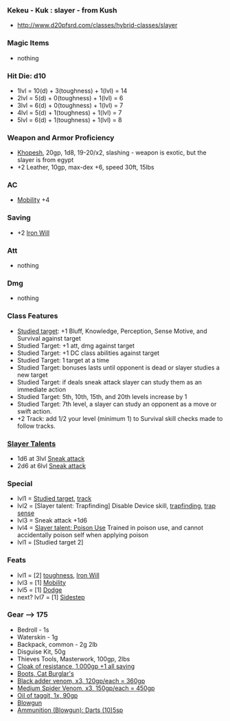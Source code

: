 ### Kekeu - Kuk : slayer - from Kush
- http://www.d20pfsrd.com/classes/hybrid-classes/slayer

### Magic Items
- nothing

### Hit Die: d10
- 1lvl = 10(d) + 3(toughness) + 1(lvl) = 14
- 2lvl = 5(d) + 0(toughness) + 1(lvl) = 6
- 3lvl = 6(d) + 0(toughness) + 1(lvl) = 7
- 4lvl = 5(d) + 1(toughness) + 1(lvl) = 7
- 5lvl = 6(d) + 1(toughness) + 1(lvl) = 8

### Weapon and Armor Proficiency
- [Khopesh](http://www.d20pfsrd.com/equipment---final/weapons/weapon-descriptions/khopesh), 20gp, 1d8, 19-20/x2, slashing - weapon is exotic, but the slayer is from egypt
- +2 Leather, 10gp, max-dex +6, speed 30ft, 15lbs

### AC
- [Mobility](http://www.d20pfsrd.com/feats/combat-feats/mobility-combat---final) +4

### Saving
- +2 [Iron Will](http://www.d20pfsrd.com/feats/general-feats/iron-will---final)

### Att
- nothing

### Dmg
- nothing

### Class Features
- [Studied target](http://www.d20pfsrd.com/classes/hybrid-classes/slayer#TOC-Studied-Target-Ex-): +1 Bluff, Knowledge, Perception, Sense Motive, and Survival against target
- Studied Target: +1 att, dmg against target
- Studied Target: +1 DC class abilities against target
- Studied Target: 1 target at a time
- Studied Target: bonuses lasts until opponent is dead or slayer studies a new target
- Studied Target: if deals sneak attack slayer can study them as an immediate action
- Studied Target: 5th, 10th, 15th, and 20th levels increase by 1
- Studied Target: 7th level, a slayer can study an opponent as a move or swift action.
- +2 Track: add 1/2 your level (minimum 1) to Survival skill checks made to follow tracks.

### [Slayer Talents](http://www.d20pfsrd.com/classes/hybrid-classes/slayer/slayer-talents#TABLE-Slayer-Talents)
- 1d6 at 3lvl [Sneak attack](http://www.d20pfsrd.com/classes/hybrid-classes/slayer#TOC-Sneak-Attack)
- 2d6 at 6lvl [Sneak attack](http://www.d20pfsrd.com/classes/hybrid-classes/slayer#TOC-Sneak-Attack)

### Special
- lvl1 = [Studied target](http://www.d20pfsrd.com/classes/hybrid-classes/slayer#TOC-Studied-Target-Ex-), [track](http://www.d20pfsrd.com/classes/hybrid-classes/slayer#TOC-Track-Ex-)
- lvl2 = [Slayer talent: Trapfinding] Disable Device skill, [trapfinding](http://www.d20pfsrd.com/classes/core-classes/rogue#TOC-Trapfinding), [trap sense](http://www.d20pfsrd.com/classes/core-classes/rogue#TOC-Trap-Sense-Ex-)
- lvl3 = Sneak attack +1d6
- lvl4 = [Slayer talent: Poison Use](http://www.d20pfsrd.com/gamemastering/afflictions/poison#TOC-Applying-Poison) Trained in poison use, and cannot accidentally poison self when applying poison
- lvl1 = [Studied target 2]

### Feats
- lvl1 = [2] [toughness](http://www.d20pfsrd.com/feats/general-feats/toughness---final), [Iron Will](http://www.d20pfsrd.com/feats/general-feats/iron-will---final)
- lvl3 = [1] [Mobility](http://www.d20pfsrd.com/feats/combat-feats/mobility-combat---final)
- lvl5 = [1] [Dodge](http://www.d20pfsrd.com/feats/combat-feats/dodge-combat---final)
- next? lvl7 = [1] [Sidestep](http://www.d20pfsrd.com/feats/combat-feats/sidestep-combat)

### Gear --> 175
- Bedroll - 1s
- Waterskin - 1g
- Backpack, common - 2g 2lb
- Disguise Kit, 50g
- Thieves Tools, Masterwork, 100gp, 2lbs
- [Cloak of resistance, 1,000gp +1 all saving](http://www.d20pfsrd.com/magic-items/wondrous-items)
- [Boots, Cat Burglar's](http://www.d20pfsrd.com/magic-items/wondrous-items/wondrous-items/a-b/boots-cat-burglar-s)
- [Black adder venom, x3, 120gp/each = 360gp ](http://www.d20pfsrd.com/gamemastering/afflictions/poison/black-adder-venom)
- [Medium Spider Venom, x3, 150gp/each = 450gp ](http://www.d20pfsrd.com/gamemastering/afflictions/poison/medium-spider-venom)
- [Oil of taggit, 1x, 90gp](http://www.d20pfsrd.com/gamemastering/afflictions/poison/oil-of-taggit)
- [Blowgun](http://www.d20pfsrd.com/equipment---final/weapons/weapon-descriptions/blowgun)
- [Ammunition (Blowgun): Darts (10)5sp](http://www.d20pfsrd.com/equipment---final/weapons/weapon-descriptions/ammunition/ammunition-blowgun-darts)
